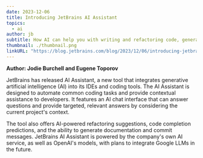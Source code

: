 ```yaml
---
date: 2023-12-06
title: Introducing JetBrains AI Assistant
topics:
  - ai
author: jb
subtitle: How AI can help you with writing and refactoring code, generating documentation and creating commit messages.
thumbnail: ./thumbnail.png
linkURL: "https://blog.jetbrains.com/blog/2023/12/06/introducing-jetbrains-ai-and-the-in-ide-ai-assistant/"
---
```


**Author: Jodie Burchell and Eugene Toporov**

JetBrains has released AI Assistant, a new tool that integrates generative artificial intelligence (AI) into its IDEs and coding tools. The AI Assistant is designed to automate common coding tasks and provide contextual assistance to developers. It features an AI chat interface that can answer questions and provide targeted, relevant answers by considering the current project's context.

The tool also offers AI-powered refactoring suggestions, code completion predictions, and the ability to generate documentation and commit messages. JetBrains AI Assistant is powered by the company's own AI service, as well as OpenAI's models, with plans to integrate Google LLMs in the future.
